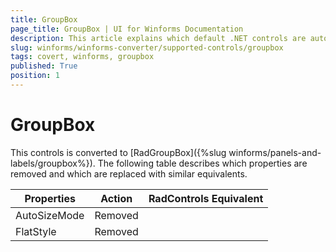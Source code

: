```yaml
---
title: GroupBox
page_title: GroupBox | UI for Winforms Documentation
description: This article explains which default .NET controls are automatically converted.
slug: winforms/winforms-converter/supported-controls/groupbox
tags: covert, winforms, groupbox
published: True
position: 1
---
```


# GroupBox

This controls is converted to [RadGroupBox]({%slug winforms/panels-and-labels/groupbox%}). The following table describes which properties are removed and which are replaced with similar equivalents.

|Properties|Action|RadControls Equivalent|
|---|---|---|
|AutoSizeMode|Removed|   |
|FlatStyle|Removed|   |